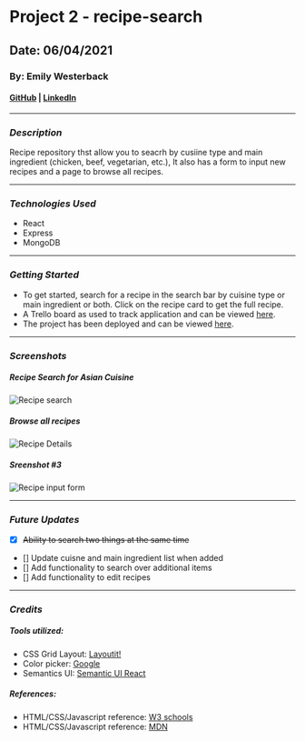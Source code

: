 # Project 2 - recipe-search

## Date: 06/04/2021

### By: Emily Westerback

#### [GitHub](https://github.com/ewesterback) | [LinkedIn](https://www.linkedin.com/in/emily-westerback)
***


### *Description*
Recipe repository thst allow you to seacrh by cusiine type and main ingredient (chicken, beef, vegetarian, etc.),  It also has a form to input new recipes and a page to browse all recipes.
***

### *Technologies Used*
* React
* Express
* MongoDB
  
***

### *Getting Started*
* To get started, search for a recipe in the search bar by cuisine type or main ingredient or both.  Click on the recipe card to get the full recipe.
* A Trello board as used to track application and can be viewed [here](https://trello.com/b/j77523pS/project2).
* The project has been deployed and can be viewed [here](s).
***

### *Screenshots*
##### Recipe Search for Asian Cuisine
![Recipe search](https://imgur.com/GFb7mHO.jpg)
##### Browse all recipes
![Recipe Details](https://imgur.com/KdMnb2y.jpg)
##### Sreenshot #3
![Recipe input form](https://imgur.com/KeacmBy.jpg)


***

### *Future Updates*
- [x] ~~Ability to search two things at the same time~~
- [] Update cuisne and main ingredient list when added
- [] Add functionality to search over additional items
- [] Add functionality to edit recipes
***

### *Credits*
##### Tools utilized: 
* CSS Grid Layout: [Layoutit!](https://grid.layoutit.com/)
* Color picker: [Google](https://www.google.com/search?q=color+picker)
* Semantics UI: [Semantic UI React](https://react.semantic-ui.com/)


##### References:
* HTML/CSS/Javascript reference: [W3 schools](https://www.w3schools.com/)
* HTML/CSS/Javascript reference: [MDN](https://developer.mozilla.org/en-US/)



